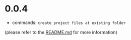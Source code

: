# 0.0.4
- commands: `create project files at existing folder`

(please refer to the [README.md](https://github.com/tshrpl/ProjectAndWorkspaceManagement#commands)
for more information)
